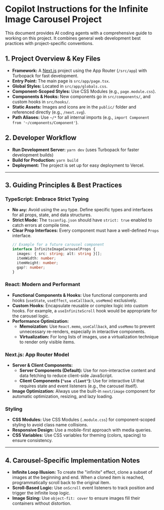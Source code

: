 # Copilot Instructions for the Infinite Image Carousel Project

This document provides AI coding agents with a comprehensive guide to working on this project. It combines general web development best practices with project-specific conventions.

## 1. Project Overview & Key Files

- **Framework:** A [Next.js](https://nextjs.org) project using the App Router (`/src/app`) with Turbopack for fast development.
- **Entry Point:** The main page is `src/app/page.tsx`.
- **Global Styles:** Located in `src/app/globals.css`.
- **Component-Scoped Styles:** Use CSS Modules (e.g., `page.module.css`).
- **Components & Hooks:** New components go in `src/components/`, and custom hooks in `src/hooks/`.
- **Static Assets:** Images and icons are in the `public/` folder and referenced directly (e.g., `/next.svg`).
- **Path Aliases:** Use `~/*` for all internal imports (e.g., `import Component from '~/components/Component'`).

## 2. Developer Workflow

- **Run Development Server:** `yarn dev` (uses Turbopack for faster development builds)
- **Build for Production:** `yarn build`
- **Deployment:** The project is set up for easy deployment to Vercel.

---

## 3. Guiding Principles & Best Practices

### TypeScript: Embrace Strict Typing

- **No `any`:** Avoid using the `any` type. Define specific types and interfaces for all props, state, and data structures.
- **Strict Mode:** The `tsconfig.json` should have `strict: true` enabled to catch errors at compile time.
- **Clear Prop Interfaces:** Every component must have a well-defined `Props` interface.
  ```typescript
  // Example for a future carousel component
  interface InfiniteImageCarouselProps {
    images: { src: string; alt: string }[];
    itemWidth: number;
    itemHeight: number;
    gap?: number;
  }
  ```

### React: Modern and Performant

- **Functional Components & Hooks:** Use functional components and hooks (`useState`, `useEffect`, `useCallback`, `useMemo`) exclusively.
- **Custom Hooks:** Encapsulate reusable or complex logic into custom hooks. For example, a `useInfiniteScroll` hook would be appropriate for the carousel logic.
- **Performance Optimization:**
  - **Memoization:** Use `React.memo`, `useCallback`, and `useMemo` to prevent unnecessary re-renders, especially in interactive components.
  - **Virtualization:** For long lists of images, use a virtualization technique to render only visible items.

### Next.js: App Router Model

- **Server & Client Components:**
  - **Server Components (Default):** Use for non-interactive content and data fetching to reduce client-side JavaScript.
  - **Client Components (`"use client"`):** Use for interactive UI that requires state and event listeners (e.g., the carousel itself).
- **Image Optimization:** Always use the built-in `next/image` component for automatic optimization, resizing, and lazy loading.

### Styling

- **CSS Modules:** Use CSS Modules (`.module.css`) for component-scoped styling to avoid class name collisions.
- **Responsive Design:** Use a mobile-first approach with media queries.
- **CSS Variables:** Use CSS variables for theming (colors, spacing) to ensure consistency.

---

## 4. Carousel-Specific Implementation Notes

- **Infinite Loop Illusion:** To create the "infinite" effect, clone a subset of images at the beginning and end. When a cloned item is reached, programmatically scroll back to the original item.
- **Scroll-Based Logic:** Use `onScroll` event listeners to track position and trigger the infinite loop logic.
- **Image Sizing:** Use `object-fit: cover` to ensure images fill their containers without distortion.

